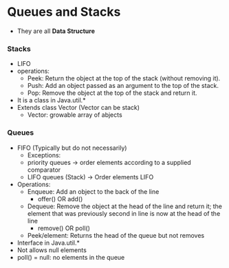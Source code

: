 # Queues and Stacks
* They are all **Data Structure**

### Stacks
* LIFO
* operations:
    * Peek: Return the object at the top of the stack (without removing it).
    * Push: Add an object passed as an argument to the top of the stack.
    * Pop: Remove the object at the top of the stack and return it.
* It is a class in Java.util.*
* Extends class Vector (Vector can be stack)
   * Vector: growable array of  abjects

### Queues
* FIFO (Typically but do not necessarily)
    * Exceptions:
    * priority queues -> order elements according to a supplied comparator
    * LIFO queues (Stack) -> Order elements LIFO
* Operations: 
    * Enqueue: Add an object to the back of the line
        * offer() OR add()
    * Dequeue: Remove the object at the head of the line and return it; the element that was previously second in line is now at the head of the line
        * remove() OR poll()
    * Peek/element: Returns the head of the queue but not removes
* Interface in Java.util.*
* Not allows null elements 
* poll() = null: no elements in  the queue
